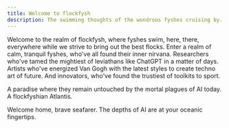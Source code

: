 ```yaml
---
title: Welcome to flockfysh 
description: The swimming thoughts of the wondrous fyshes cruising by.
---
```


Welcome to the realm of flockfysh, where fyshes swim, here, there, everywhere while we strive to bring out the best flocks. Enter a realm of calm, tranquil fyshes, who've all
found their inner nirvana. Researchers who've tamed the mightiest of leviathans like ChatGPT in a matter of days. Artists who've energized Van Gogh with the latest styles to create techno art of future. And innovators, who've found the trustiest of toolkits to sport.  


A paradise where they remain untouched by the mortal plagues of AI today. A flockfyshian Atlantis. 

Welcome home, brave seafarer. The depths of AI are at your oceanic fingertips. 
